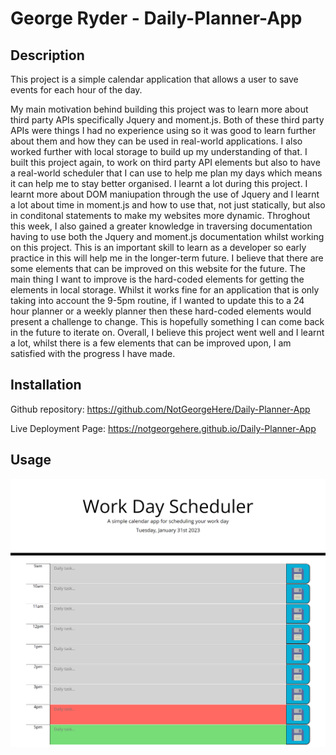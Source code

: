 # George Ryder - Daily-Planner-App

## Description

This project is a simple calendar application that allows a user to save events for each hour of the day.

My main motivation behind building this project was to learn more about third party APIs specifically Jquery and moment.js. Both of these third party APIs were things I had no experience using so it was good to learn further about them and how they can be used in real-world applications. I also worked further with local storage to build up my understanding of that. I built this project again, to work on third party API elements but also to have a real-world scheduler that I can use to help me plan my days which means it can help me to stay better organised. I learnt a lot during this project. I learnt more about DOM maniupation through the use of Jquery and I learnt a lot about time in moment.js and how to use that, not just statically, but also in conditonal statements to make my websites more dynamic. Throghout this week, I also gained a greater knowledge in traversing documentation having to use both the Jquery and moment.js documentation whilst working on this project. This is an important skill to learn as a developer so early practice in this will help me in the longer-term future. I believe that there are some elements that can be improved on this website for the future. The main thing I want to improve is the hard-coded elements for getting the elements in local storage. Whilst it works fine for an application that is only taking into account the 9-5pm routine, if I wanted to update this to a 24 hour planner or a weekly planner then these hard-coded elements would present a challenge to change. This is hopefully something I can come back in the future to iterate on. Overall, I believe this project went well and I learnt a lot, whilst there is a few elements that can be improved upon, I am satisfied with the progress I have made.

## Installation 

Github repository: https://github.com/NotGeorgeHere/Daily-Planner-App

Live Deployment Page: https://notgeorgehere.github.io/Daily-Planner-App

## Usage

![Working-Daily-Planenr](assets/images/daily-planner-usage.png)